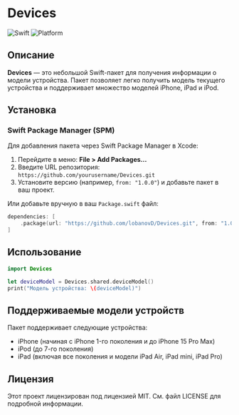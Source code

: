 # Devices

![Swift](https://img.shields.io/badge/Swift-5.0-orange.svg)
![Platform](https://img.shields.io/badge/platform-iOS%20%7C%20iPadOS-lightgrey.svg)

## Описание

**Devices** — это небольшой Swift-пакет для получения информации о модели устройства. Пакет позволяет легко получить модель текущего устройства и поддерживает множество моделей iPhone, iPad и iPod.

## Установка

### Swift Package Manager (SPM)

Для добавления пакета через Swift Package Manager в Xcode:

1. Перейдите в меню: **File > Add Packages...**
2. Введите URL репозитория: `https://github.com/yourusername/Devices.git`
3. Установите версию (например, `from: "1.0.0"`) и добавьте пакет в ваш проект.

Или добавьте вручную в ваш `Package.swift` файл:

```swift
dependencies: [
    .package(url: "https://github.com/lobanovD/Devices.git", from: "1.0.0")
]
```
## Использование
```swift
import Devices

let deviceModel = Devices.shared.deviceModel()
print("Модель устройства: \(deviceModel)")
```
## Поддерживаемые модели устройств
Пакет поддерживает следующие устройства:

- iPhone (начиная с iPhone 1-го поколения и до iPhone 15 Pro Max)
- iPod (до 7-го поколения)
- iPad (включая все поколения и модели iPad Air, iPad mini, iPad Pro)

## Лицензия
Этот проект лицензирован под лицензией MIT. См. файл LICENSE для подробной информации.
